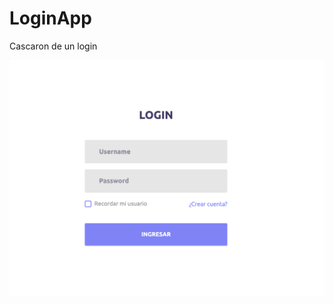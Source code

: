 # LoginApp

Cascaron de un login


![](https://github.com/Klerith/angular-login-demoapp/blob/master/src/assets/images/demo.png?raw=true)